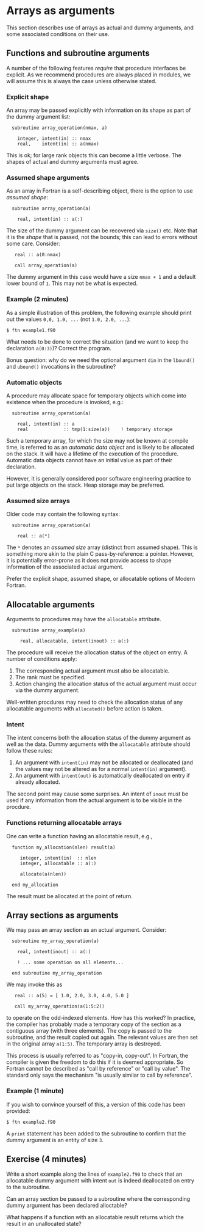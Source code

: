 # Arrays as arguments

This section describes use of arrays as actual and dummy arguments,
and some associated conditions on their use.

## Functions and subroutine arguments

A number of the following features _require_ that procedure interfaces
be explicit. As we recommend procedures are always placed in modules, we
will assume this is always the case unless otherwise stated.

### Explicit shape

An array may be passed explicitly with information on its shape
as part of the dummy argument list:
```
  subroutine array_operation(nmax, a)

    integer, intent(in) :: nmax
    real,    intent(in) :: a(nmax)
```
This is ok; for large rank objects this can become a little verbose.
The shapes of actual and dummy arguments must agree.

### Assumed shape arguments

As an array in Fortran is a self-describing object, there is the option to
use _assumed shape_:
```
  subroutine array_operation(a)

    real, intent(in) :: a(:)
```
The size of the dummy argument can be recovered via `size()` etc. Note that
it is the _shape_ that is passed, not the bounds; this can lead to errors
without some care. Consider:
```
   real :: a(0:nmax)

   call array_operation(a)
```
The dummy argument in this case would have a size `nmax + 1` and a default
lower bound of `1`. This may not be what is expected.

### Example (2 minutes)

As a simple illustration of this problem, the following example should print out
the values `0,0, 1.0, ...` (not `1.0, 2.0, ...`):
```
$ ftn example1.f90
```
What needs to be done to correct the situation (and we want to keep
the declaration `a(0:3)`)? Correct the program.

Bonus question: why do we need the optional argument `dim` in the `lbound()`
and `ubound()` invocations in the subroutine?

### Automatic objects

A procedure may allocate space for temporary objects which come into
existence when the procedure is invoked, e.g.:
```
  subroutine array_operation(a)

    real, intent(in) :: a
    real             :: tmp(1:size(a))    ! temporary storage
```
Such a temporary array, for which the size may not be known at compile time,
is referred to as an _automatic data object_ and is
likely to be allocated on the stack. It will have a lifetime of the
execution of the procedure. Automatic data objects cannot have an initial
value as part of their declaration.

However, it is generally considered poor software engineering practice to
put large objects on the stack. Heap storage may be preferred.

### Assumed size arrays

Older code may contain the following syntax:
```
  subroutine array_operation(a)

    real :: a(*)
```
The `*` denotes an _assumed size_ array (distinct from assumed shape).
This is something more akin to the plain C pass-by-reference: a pointer.
However, it is potentially error-prone as it does not provide access to
shape information of the associated actual argument.

Prefer the explicit shape, assumed shape, or allocatable options of
Modern Fortran.

## Allocatable arguments

Arguments to procedures may have the `allocatable` attribute.
```
  subroutine array_example(a)

     real, allocatable, intent(inout) :: a(:)
```
The procedure will receive the allocation status of the object on
entry. A number of conditions apply:

1. The corresponding actual argument must also be allocatable.
2. The rank must be specified.
3. Action changing the allocation status of the actual argument
   must occur via the dummy argument.

Well-written procdures may need to check the allocation status of any
allocatable arguments with `allocated()` before action is taken.

### Intent

The intent concerns both the allocation status of the dummy argument as
well as the data.
Dummy arguments with the `allocatable` attribute should follow these rules:

1. An argument with `intent(in)` may not be allocated or deallocated (and
the values may not be altered as for a normal `intent(in)` argument).
2. An argument with `intent(out)` is automatically deallocated on entry if
   already allocated.

The second point may cause some surprises. An intent of `inout` must be
used if any information from the actual argument is to be visible in
the procdure.

### Functions returning allocatable arrays

One can write a function having an allocatable result, e.g.,
```
  function my_allocation(nlen) result(a)

     integer, intent(in)  :: nlen
     integer, allocatable :: a(:)

     allocate(a(nlen))

  end my_allocation
```
The result must be allocated at the point of return.

## Array sections as arguments

We may pass an array section as an actual argument. Consider:
```
  subroutine my_array_operation(a)

    real, intent(inout) :: a(:)

    ! ... some operation on all elements...

  end subroutine my_array_operation
```
We may invoke this as
```
   real :: a(5) = [ 1.0, 2.0, 3.0, 4.0, 5.0 ]

   call my_array_operation(a(1:5:2))
```
to operate on the odd-indexed elements. How has this worked? In practice,
the compiler has probably made a temporary copy of the section as a
contiguous array (with three elements). The copy is passed to the
subroutine, and the result copied out again. The relevant values are
then set in the original array `a(1:5)`. The temporary array is destroyed.

This process is usually referred to as "copy-in, copy-out". In Fortran, the
compiler is given the freedom to do this if it is deemed appropriate. So
Fortran cannot be described as "call by reference" or "call by value". The
standard only says the mechanism "is usually similar to call by reference".

### Example (1 minute)

If you wish to convince yourself of this, a version of this code has been
provided:
```
$ ftn example2.f90
```
A `print` statement has been added to the subroutine to confirm that the
dummy argument is an entity of size `3`.

## Exercise (4 minutes)

Write a short example along the lines of `example2.f90` to check that an
allocatable dummy argument with intent `out` is indeed deallocated on
entry to the subroutine.

Can an array section be passed to a subroutine where the corresponding
dummy argument has been declared alloctable?

What happens if a function with an allocatable result returns which the
result in an unallocated state?
